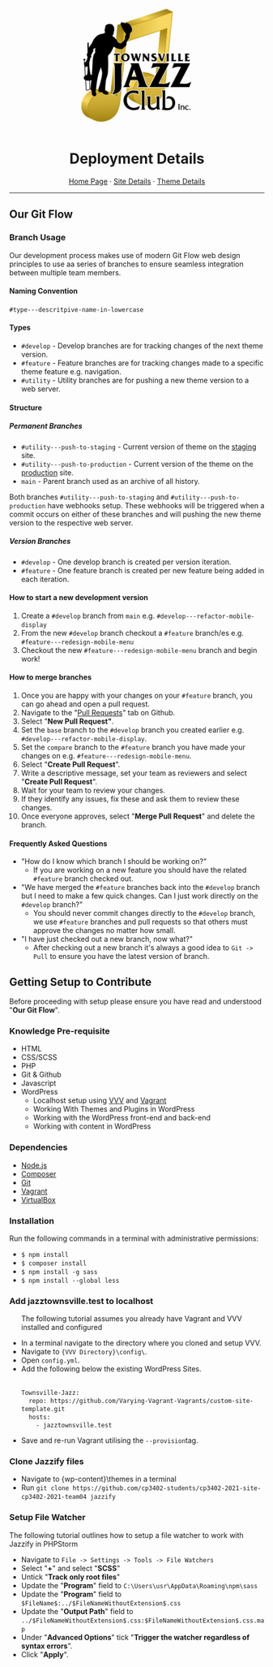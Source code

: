 <div align="center">
    <a href="https://github.com/cp3402-students/cp3402-2021-site-cp3402-2021-team04">
    <img src="documentationResources/TJC-Logo.jpg" alt="Logo" width="250" height="250">
    </a>

<h1>Deployment Details</h1>
  <p>
    <a href="#">Home Page</a> · <a href="#">Site Details</a> · <a href="#">Theme Details</a>
  </p>
</div>
<hr/>

<h2>Our Git Flow</h2>

<h3>Branch Usage</h3>
<p>Our development process makes use of modern Git Flow web design principles to use aa series of branches to ensure seamless integration between multiple team members.</p>

<h4>Naming Convention</h4>
<code >#type---descritpive-name-in-lowercase</code>

<h4>Types</h4>
<ul>
    <li><code>#develop</code> - Develop branches are for tracking changes of the next theme version.</li>
    <li><code>#feature</code> - Feature branches are for tracking changes made to a specific theme feature e.g. navigation.</li>
    <li><code>#utility</code> - Utility branches are for pushing a new theme version to a web server.</li>
</ul>

<h4>Structure</h4>

<h5>Permanent Branches</h5>
<ul>
    <li><code>#utility---push-to-staging</code> - Current version of theme on the <a href="#">staging</a> site.</li>
    <li><code>#utility---push-to-production</code> - Current version of the theme on the <a href="#">production</a> site.</li>
    <li><code>main</code> - Parent branch used as an archive of all history.</li>
</ul>

<p>
    Both branches <code>#utility---push-to-staging</code> and <code>#utility---push-to-production</code> have webhooks setup. 
    These webhooks will be triggered when a commit occurs on either of these branches and will pushing the new theme version to the respective web server.
</p>

<h5>Version Branches</h5>
<ul>
    <li><code>#develop</code> - One develop branch is created per version iteration.</li>
    <li><code>#feature</code> - One feature branch is created per new feature being added in each iteration.</li>
</ul>

<h4>How to start a new development version</h4>
<ol>
    <li>Create a <code>#develop</code> branch from <code>main</code> e.g. <code>#develop---refactor-mobile-display</code></li>
    <li>From the new <code>#develop</code> branch checkout a <code>#feature</code> branch/es e.g. <code>#feature---redesign-mobile-menu</code></li>
    <li>Checkout the new <code>#feature---redesign-mobile-menu</code> branch and begin work!</li>
</ol>

<h4>How to merge branches</h4>
<ol>
    <li>Once you are happy with your changes on your <code>#feature</code> branch, you can go ahead and open a pull request.</li>
    <li>Navigate to the "<a href="https://github.com/cp3402-students/cp3402-2021-site-cp3402-2021-team04/pulls">Pull Requests</a>" tab on Github.</li>
    <li>Select "<b>New Pull Request"</b>.</li>
    <li>Set the <code>base</code> branch to the <code>#develop</code> branch you created earlier e.g. <code>#develop---refactor-mobile-display</code>.</li>
    <li>Set the <code>compare</code> branch to the <code>#feature</code> branch you have made your changes on e.g. <code>#feature---redesign-mobile-menu</code>.</li>
    <li>Select "<b>Create Pull Request</b>".</li>
    <li>Write a descriptive message, set your team as reviewers and select "<b>Create Pull Request</b>".</li>
    <li>Wait for your team to review your changes.</li>
    <li>If they identify any issues, fix these and ask them to review these changes.</li>
    <li>Once everyone approves, select "<b>Merge Pull Request</b>" and delete the branch.</li>
</ol>

<h4>Frequently Asked Questions</h4>
<ul>
    <li>"How do I know which branch I should be working on?"
        <ul>
            <li>If you are working on a new feature you should have the related <code>#feature</code> branch checked out.</li>
        </ul>
    </li>
    <li>"We have merged the <code>#feature</code> branches back into the <code>#develop</code> branch but I need to make a few quick changes. Can I just work directly on the <code>#develop</code> branch?"
        <ul>
            <li>You should never commit changes directly to the <code>#develop</code> branch, we use <code>#feature</code> branches and pull requests so that others must approve the changes no matter how small.</li>
        </ul>
    </li>
    <li>"I have just checked out a new branch, now what?"
        <ul>
            <li>After checking out a new branch it's always a good idea to <code>Git -> Pull</code> to ensure you have the latest version of branch.</li>
        </ul>
    </li>
</ul>

<h2>Getting Setup to Contribute</h2>
<p>Before proceeding with setup please ensure you have read and understood "<b>Our Git Flow</b>".</p>

<h3>Knowledge Pre-requisite</h3>
<ul>
    <li>HTML</li>
    <li>CSS/SCSS</li>
    <li>PHP</li>
    <li>Git & Github</li>
    <li>Javascript</li>
    <li>WordPress
        <ul>
            <li>Localhost setup using <a href="https://varyingvagrantvagrants.org/">VVV</a> and <a href="https://www.vagrantup.com/">Vagrant</a></li>
            <li>Working With Themes and Plugins in WordPress</li>
            <li>Working with the WordPress front-end and back-end</li>
            <li>Working with content in WordPress</li>
        </ul>
    </li>
</ul>

<h3>Dependencies</h3>
<ul>
    <li><a href="https://nodejs.org/">Node.js</a></li>
    <li><a href="https://getcomposer.org/">Composer</a></li>
    <li><a href="https://git-scm.com/">Git</a></li>
    <li><a href="https://www.vagrantup.com/">Vagrant</a></li>
    <li><a href="https://www.virtualbox.org/">VirtualBox</a></li>
</ul>

<h3>Installation</h3>
<p>Run the following commands in a terminal with administrative permissions:</p>
<ul>
    <li><code>$ npm install</code></li>
    <li><code>$ composer install</code></li>
    <li><code>$ npm install -g sass</code></li>
    <li><code>$ npm install --global less</code></li>
</ul>

<h3>Add jazztownsville.test to localhost</h3>
<ul>
    <p>The following tutorial assumes you already have Vagrant and VVV installed and configured</p>
        <li>In a terminal navigate to the directory where you cloned and setup VVV.</li>
        <li>Navigate to <code>{VVV Directory}\config\</code>.</li>
        <li>Open <code>config.yml</code>.</li>
        <li>Add the following below the existing WordPress Sites.
<pre><code>
Townsville-Jazz:
  repo: https://github.com/Varying-Vagrant-Vagrants/custom-site-template.git
  hosts:
    - jazztownsville.test
</code></pre>
    </li>
    <li>Save and re-run Vagrant utilising the <code>--provision</code>tag.</li>
</ul>

<h3>Clone Jazzify files</h3>
<ul>
    <li>Navigate to {wp-content}\themes in a terminal</li>
    <li>Run <code>git clone https://github.com/cp3402-students/cp3402-2021-site-cp3402-2021-team04 jazzify</code></li>
</ul>

<h3>Setup File Watcher</h3>
<p>The following tutorial outlines how to setup a file watcher to work with Jazzify in PHPStorm</p>
<ul>
    <li>Navigate to <code>File -> Settings -> Tools -> File Watchers</code></li>
    <li>Select "<b>+</b>" and select "<b>SCSS</b>"</li>
    <li>Untick "<b>Track only root files</b>"</li>
    <li>Update the "<b>Program</b>" field to <code>C:\Users\usr\AppData\Roaming\npm\sass</code></li>
    <li>Update the "<b>Program</b>" field to <code>$FileName$:../$FileNameWithoutExtension$.css</code></li>
    <li>Update the "<b>Output Path</b>" field to <code>../$FileNameWithoutExtension$.css:$FileNameWithoutExtension$.css.map</code></li>
    <li>Under "<b>Advanced Options</b>" tick "<b>Trigger the watcher regardless of syntax errors</b>".</li>
    <li>Click "<b>Apply</b>".</li>
</ul>
